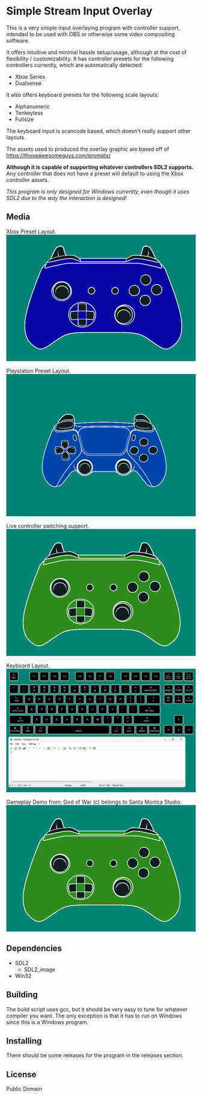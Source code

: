 # Simple Stream Input Overlay

This is a very simple input overlaying program with controller support, intended to be used with OBS or
otherwise some video compositing software.

It offers intuitive and minimal hassle setup/usage, although at the cost of flexibility / customizability. It has controller presets
for the following controllers currently, which are automatically detected:
- Xbox Series
- Dualsense

It also offers keyboard presets for the following scale layouts:
- Alphanumeric
- Tenkeyless
- Fullsize

The keyboard input is scancode based, which doesn't really support other layouts.

The assets used to produced the overlay graphic are based off of https://thoseawesomeguys.com/prompts/

**Although it is capable of supporting whatever controllers SDL2 supports.** Any controller that does not have a preset will default to
using the Xbox controller assets.

*This program is only designed for Windows currently, even though it uses SDL2 due to the way the interaction is designed!*

## Media

Xbox Preset Layout.
![Xbox](./Media/xbox.gif)

Playstation Preset Layout.
![Playstation](./Media/playstation.gif)

Live controller switching support.
![Live Switching of Controllers](./Media/liveswitching.gif)

Keyboard Layout.
![Keyboard Layout](./Media/keyboard.gif)

Gameplay Demo from: God of War (c) belongs to Santa Monica Studio.
![God of War Gameplay demo](./Media/liveswitching.gif)

## Dependencies
- SDL2
  - SDL2_image
- Win32

## Building
The build script uses gcc, but it should be very easy to tune for whatever compiler you want. The only exception is that it
has to run on Windows since this is a Windows program.

## Installing

There should be some releases for the program in the releases section.

## License
Public Domain

